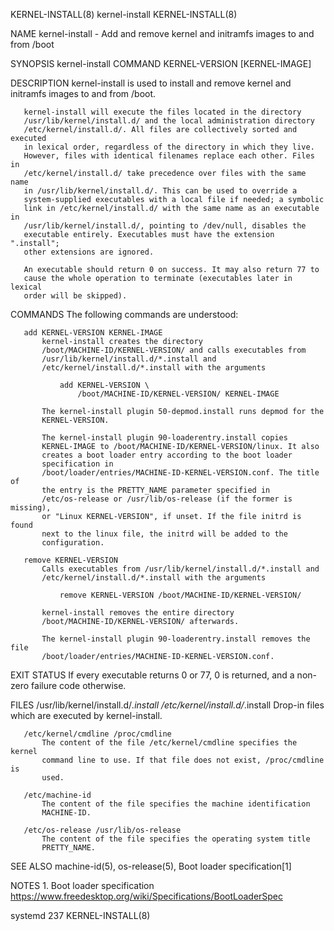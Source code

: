 KERNEL-INSTALL(8)               kernel-install              KERNEL-INSTALL(8)

NAME
       kernel-install - Add and remove kernel and initramfs images to and
       from /boot

SYNOPSIS
       kernel-install COMMAND KERNEL-VERSION [KERNEL-IMAGE]

DESCRIPTION
       kernel-install is used to install and remove kernel and initramfs
       images to and from /boot.

       kernel-install will execute the files located in the directory
       /usr/lib/kernel/install.d/ and the local administration directory
       /etc/kernel/install.d/. All files are collectively sorted and executed
       in lexical order, regardless of the directory in which they live.
       However, files with identical filenames replace each other. Files in
       /etc/kernel/install.d/ take precedence over files with the same name
       in /usr/lib/kernel/install.d/. This can be used to override a
       system-supplied executables with a local file if needed; a symbolic
       link in /etc/kernel/install.d/ with the same name as an executable in
       /usr/lib/kernel/install.d/, pointing to /dev/null, disables the
       executable entirely. Executables must have the extension ".install";
       other extensions are ignored.

       An executable should return 0 on success. It may also return 77 to
       cause the whole operation to terminate (executables later in lexical
       order will be skipped).

COMMANDS
       The following commands are understood:

       add KERNEL-VERSION KERNEL-IMAGE
           kernel-install creates the directory
           /boot/MACHINE-ID/KERNEL-VERSION/ and calls executables from
           /usr/lib/kernel/install.d/*.install and
           /etc/kernel/install.d/*.install with the arguments

               add KERNEL-VERSION \
                   /boot/MACHINE-ID/KERNEL-VERSION/ KERNEL-IMAGE

           The kernel-install plugin 50-depmod.install runs depmod for the
           KERNEL-VERSION.

           The kernel-install plugin 90-loaderentry.install copies
           KERNEL-IMAGE to /boot/MACHINE-ID/KERNEL-VERSION/linux. It also
           creates a boot loader entry according to the boot loader
           specification in
           /boot/loader/entries/MACHINE-ID-KERNEL-VERSION.conf. The title of
           the entry is the PRETTY_NAME parameter specified in
           /etc/os-release or /usr/lib/os-release (if the former is missing),
           or "Linux KERNEL-VERSION", if unset. If the file initrd is found
           next to the linux file, the initrd will be added to the
           configuration.

       remove KERNEL-VERSION
           Calls executables from /usr/lib/kernel/install.d/*.install and
           /etc/kernel/install.d/*.install with the arguments

               remove KERNEL-VERSION /boot/MACHINE-ID/KERNEL-VERSION/

           kernel-install removes the entire directory
           /boot/MACHINE-ID/KERNEL-VERSION/ afterwards.

           The kernel-install plugin 90-loaderentry.install removes the file
           /boot/loader/entries/MACHINE-ID-KERNEL-VERSION.conf.

EXIT STATUS
       If every executable returns 0 or 77, 0 is returned, and a non-zero
       failure code otherwise.

FILES
       /usr/lib/kernel/install.d/*.install /etc/kernel/install.d/*.install
           Drop-in files which are executed by kernel-install.

       /etc/kernel/cmdline /proc/cmdline
           The content of the file /etc/kernel/cmdline specifies the kernel
           command line to use. If that file does not exist, /proc/cmdline is
           used.

       /etc/machine-id
           The content of the file specifies the machine identification
           MACHINE-ID.

       /etc/os-release /usr/lib/os-release
           The content of the file specifies the operating system title
           PRETTY_NAME.

SEE ALSO
       machine-id(5), os-release(5), Boot loader specification[1]

NOTES
        1. Boot loader specification
           https://www.freedesktop.org/wiki/Specifications/BootLoaderSpec

systemd 237                                                 KERNEL-INSTALL(8)
